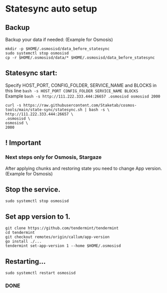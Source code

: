 # Statesync auto setup

## Backup
Backup your data if needed: (Example for Osmosis)
```
mkdir -p $HOME/.osmosisd/data_before_statesync
sudo systemctl stop osmosisd
cp -r $HOME/.osmosisd/data/* $HOME/.osmosisd/data_before_statesync
```

## Statesync start:
Specify HOST_PORT, CONFIG_FOLDER, SERVICE_NAME and BLOCKS in this line `bash -s HOST_PORT CONFIG_FOLDER SERVICE_NAME BLOCKS`  
Example `bash -s http://111.222.333.444:26657 .osmosisd osmosisd 2000`  
```
curl -s https://raw.githubusercontent.com/Staketab/cosmos-tools/main/state-sync/statesync.sh | bash -s \
http://111.222.333.444:26657 \
.osmosisd \
osmosisd \
2000
```

## ! Important
### Next steps only for Osmosis, Stargaze
After applying chunks and restoring state you need to change App version. (Example for Osmosis)
## Stop the service.
```
sudo systemctl stop osmosisd
```
## Set app version to 1.
```
git clone https://github.com/tendermint/tendermint
cd tendermint
git checkout remotes/origin/callum/app-version
go install ./...
tendermint set-app-version 1 --home $HOME/.osmosisd
```
## Restarting...
```
sudo systemctl restart osmosisd
```

### DONE
